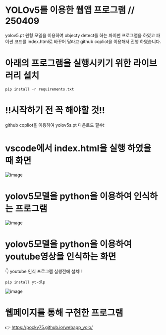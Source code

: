 # YOLOv5를 이용한 웹앱 프로그램 // 250409
yolov5.pt 원형 모델을 이용하여 objecty detect를 하는 파이썬 프로그램을 하였고
파이썬 코드를 index.html로 바꾸어 달라고 github copliot을 이용해서 진행 하였습니다.

# 아래의 프로그램을 실행시키기 위한 라이브러리 설치
```
pip install -r requirements.txt
```
# ‼️시작하기 전 꼭 해야할 것‼️
github copliot을 이용하여 yolov5s.pt 다운로드 필수❗

# vscode에서 index.html을 실행 하였을 때 화면
![image](https://github.com/user-attachments/assets/383935d1-e8b5-4649-a446-69ec28bb8f84)

# yolov5모델을 python을 이용하여 인식하는 프로그램
![image](https://github.com/user-attachments/assets/3e414d35-557a-40af-9f52-24e1c9ba9608)

# yolov5모델을 python을 이용하여 youtube영상을 인식하는 화면
👇 youtube 인식 프로그램 실행전에 설치‼️
```
pip install yt-dlp
```
![image](https://github.com/user-attachments/assets/f14b25f8-5849-4046-9ad7-8e7539fbdd72)

# 웹페이지를 통해 구현한 프로그램
👉 https://pocky75.github.io/webapp_yolo/
